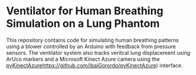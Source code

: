 # Ventilator for Human Breathing Simulation on a Lung Phantom

This repository contains code for simulating human breathing patterns using a blower controlled by an Arduino with feedback from pressure sensors. The ventilator system also tracks veritcal lung displacement using ArUco markers and a Microsoft Kinect Azure camera using the [pyKinectAzure](https://github.com/ibaiGorordo/pyKinectAzure)https://github.com/ibaiGorordo/pyKinectAzure) interface.


